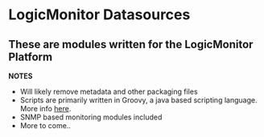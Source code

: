 # LogicMonitor Datasources

## These are modules written for the LogicMonitor Platform

**NOTES**
* Will likely remove metadata and other packaging files
* Scripts are primarily written in Groovy, a java based scripting language. More info [here](https://groovy-lang.org/).
* SNMP based monitoring modules included
* More to come.. 